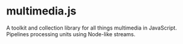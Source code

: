 # multimedia.js

A toolkit and collection library for all things multimedia in JavaScript. Pipelines processing units using Node-like streams.
